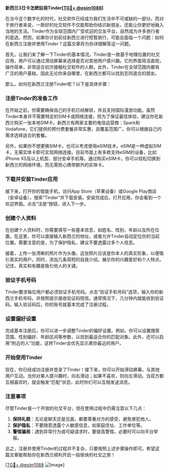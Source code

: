 **新西兰3日卡怎麽註冊Tinder[[TG💪+ @esim1088](https://t.me/s/esim1088)]**

在当今这个数字化的时代，社交软件已经成为我们生活中不可或缺的一部分。而对于旅行者来说，一款好的社交软件不仅能帮助你结识新朋友，还能让你更好地融入当地的生活。Tinder作为全球范围内广受欢迎的交友平台，自然成为许多旅行者的首选。然而，如果你计划前往新西兰进行短暂旅行，可能会面临一个问题：如何在新西兰注册并使用Tinder？这篇文章将为你详细解答这一问题。

首先，让我们来了解一下Tinder的基本情况。Tinder是一款基于地理位置的社交应用，用户可以通过滑动屏幕来选择是否对其他用户感兴趣。它的界面简洁直观，操作简单，非常适合初次接触社交软件的人群。此外，Tinder在全球范围内都有广泛的用户基础，因此无论你来自哪里，在新西兰都可以找到志同道合的朋友。

那么，如何在新西兰注册Tinder呢？以下是具体步骤：

### 注册Tinder的准备工作

在开始之前，你需要确保自己的手机已经解锁，并且支持国际漫游功能。虽然Tinder本身并不需要特定的SIM卡或网络连接，但为了保证最佳体验，建议你在新西兰购买一张本地SIM卡。新西兰有两家主要的电信运营商：Spark和Vodafone，它们提供的预付费套餐非常实惠，且覆盖范围广。你可以根据自己的需求选择适合的套餐。

另外，如果你不想更换SIM卡，也可以考虑使用eSIM技术。eSIM是一种虚拟SIM卡，无需实体卡即可实现网络连接。目前市面上有多款支持eSIM的设备，比如iPhone XS及以上机型、部分安卓手机等。通过购买eSIM卡，你可以轻松切换到新西兰的网络环境，而无需担心携带额外的实体卡。

### 下载并安装Tinder应用

接下来，打开你的智能手机，访问App Store（苹果设备）或Google Play商店（安卓设备），搜索“Tinder”并下载安装。安装完成后，打开应用，你会看到一个欢迎界面。点击“注册”按钮，进入下一步。

### 创建个人资料

在创建个人资料时，你需要填写一些基本信息，如姓名、性别、年龄以及所在位置。在这里，你可以直接输入新西兰的地址，或者允许Tinder自动定位你的当前位置。需要注意的是，为了保护隐私，建议不要透露过多个人信息。

接着，上传一张清晰的照片作为头像。这张照片应该是你本人的真实形象，以便吸引真实的用户。同时，添加几条简短的自我介绍，展示你的兴趣爱好和个人特点。记住，真实和有趣是吸引他人的关键。

### 验证手机号码

Tinder要求每位用户都必须验证手机号码。点击“验证手机号码”选项，输入你的新西兰手机号码，并按照提示接收验证码短信。通常情况下，几分钟内就能收到验证码。输入验证码后，你的账号就基本完成了注册过程。

### 设置偏好设置

完成基本注册后，你可以进一步调整Tinder的偏好设置。例如，你可以设置搜索范围、性别偏好、年龄区间等参数，以找到最适合你的匹配对象。此外，还可以启用“附近的人”功能，这样Tinder会优先显示离你最近的用户。

### 开始使用Tinder

现在，你已经成功注册并登录了Tinder！接下来，你可以开始滑动屏幕，与其他用户互动。当你对某人感兴趣时，向右滑动；如果不喜欢，则向左滑动。当双方都互相喜欢时，就会触发“匹配”状态，此时你们可以互相发送消息。

### 注意事项

尽管Tinder是一个开放的社交平台，但在使用过程中仍需注意以下几点：

1. **保持礼貌**：无论是聊天还是见面，都要尊重对方的感受，避免冒犯他人。
2. **保护隐私**：不要随意透露个人敏感信息，如家庭住址、工作单位等。
3. **警惕骗局**：遇到异常行为或可疑请求时，要提高警惕，必要时可以向平台举报。

总之，注册并使用Tinder的过程并不复杂，只要按照上述步骤操作即可。希望这篇文章能帮助你在新西兰顺利开启一段愉快的社交之旅！

[[TG💪+ @esim1088](https://t.me/s/esim1088) ![Image](https://i.postimg.cc/4NQfJmqS/Snipaste-2025-05-13-00-14-12.png)]